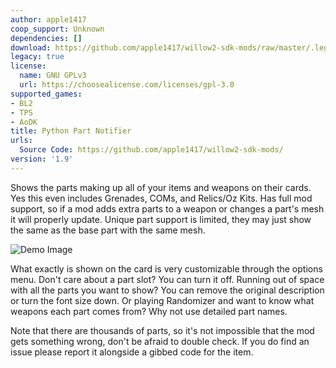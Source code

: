 ```yaml
---
author: apple1417
coop_support: Unknown
dependencies: []
download: https://github.com/apple1417/willow2-sdk-mods/raw/master/.legacy/PythonPartNotifier.zip
legacy: true
license:
  name: GNU GPLv3
  url: https://choosealicense.com/licenses/gpl-3.0
supported_games:
- BL2
- TPS
- AoDK
title: Python Part Notifier
urls:
  Source Code: https://github.com/apple1417/willow2-sdk-mods/
version: '1.9'
---
```

Shows the parts making up all of your items and weapons on their cards. Yes this even includes Grenades, COMs, and Relics/Oz Kits. Has full mod support, so if a mod adds extra parts to a weapon or changes a part's mesh it will properly update. Unique part support is limited, they may just show the same as the base part with the same mesh.

![Demo Image](https://cdn.discordapp.com/attachments/294502426302742529/614303846256082945/unknown.png)

What exactly is shown on the card is very customizable through the options menu. Don't care about a part slot? You can turn it off. Running out of space with all the parts you want to show? You can remove the original description or turn the font size down. Or playing Randomizer and want to know what weapons each part comes from? Why not use detailed part names.

Note that there are thousands of parts, so it's not impossible that the mod gets something wrong, don't be afraid to double check. If you do find an issue please report it alongside a gibbed code for the item.